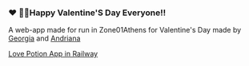 ### ❤️ 🧪✨Happy Valentine'S Day Everyone!!
A web-app made for run in Zone01Athens for Valentine's Day made by [Georgia](https://discordapp.com/users/1277216244910522371) and [Andriana](https://discordapp.com/users/780150798927134740)

[Love Potion App in Railway](https://love-potion-app-production.up.railway.app/)